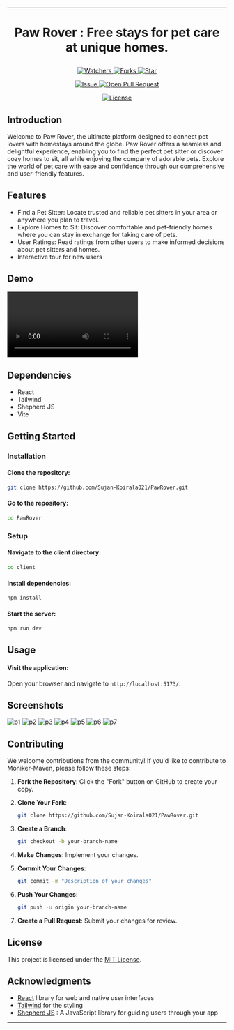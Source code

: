 

---

# <p align="center">Paw Rover</span> : Free stays for pet care at unique homes.






</p>
<p align="center">
    <p align="center">
        <a href="https://github.com/Sujan-Koirala021/PawRover" target="blank">
            <img src="https://img.shields.io/github/watchers/Sujan-Koirala021/PawRover?style=for-the-badge&logo=appveyor" alt="Watchers"/>
        </a>
        <a href="https://github.com/Sujan-Koirala021/PawRover" target="blank">
            <img src="https://img.shields.io/github/forks/Sujan-Koirala021/PawRover?style=for-the-badge&logo=appveyor" alt="Forks"/>
        </a>
        <a href="https://github.com/Sujan-Koirala021/PawRover/stargazers" target="blank">
            <img src="https://img.shields.io/github/stars/Sujan-Koirala021/PawRover?style=for-the-badge&logo=appveyor" alt="Star"/>
        </a>
    </p>
    <p align="center">
        <a href="https://github.com/Sujan-Koirala021/PawRover/issues" target="blank">
            <img src="https://img.shields.io/github/issues/Sujan-Koirala021/PawRover?style=for-the-badge&logo=appveyor" alt="Issue"/>
        </a>
        <a href="https://github.com/Sujan-Koirala021/PawRover/pulls" target="blank">
            <img src="https://img.shields.io/github/issues-pr/Sujan-Koirala021/PawRover?style=for-the-badge&logo=appveyor" alt="Open Pull Request"/>
        </a>
    </p>
    <p align="center">
        <a href="https://github.com/Sujan-Koirala021/PawRover/blob/master/LICENSE" target="blank">
            <img src="https://img.shields.io/github/license/Sujan-Koirala021/PawRover?style=for-the-badge&logo=appveyor" alt="License" />
        </a>
    </p>
</p>

## Introduction
Welcome to Paw Rover, the ultimate platform designed to connect pet lovers with homestays around the globe. Paw Rover offers a seamless and delightful experience, enabling you to find the perfect pet sitter or discover cozy homes to sit, all while enjoying the company of adorable pets. Explore the world of pet care with ease and confidence through our comprehensive and user-friendly features.

## Features
- Find a Pet Sitter: Locate trusted and reliable pet sitters in your area or anywhere you plan to travel.
- Explore Homes to Sit: Discover comfortable and pet-friendly homes where you can stay in exchange for taking care of pets.
- User  Ratings: Read ratings from other users to make informed decisions about pet sitters and homes.
- Interactive tour for new users

## Demo
<video src="https://github.com/Sujan-Koirala021/PawRover/assets/84112374/e8396c22-f144-4426-adb7-f4f4250babd9"></video>




## Dependencies
- React
- Tailwind
- Shepherd JS
- Vite

## Getting Started

### Installation

#### Clone the repository:
```bash
git clone https://github.com/Sujan-Koirala021/PawRover.git
```
#### Go to the repository:
```bash
cd PawRover
```


### Setup 

#### Navigate to the client directory:
```bash
cd client
```


#### Install dependencies:
```bash
npm install
```

#### Start the  server:
```bash
npm run dev
```

## Usage

#### Visit the  application:
Open your browser and navigate to `http://localhost:5173/`.




## Screenshots
![p1](https://github.com/Sujan-Koirala021/PawRover/assets/84112374/23b6cbc1-be7e-472f-8ae7-7c3189dedcee)
![p2](https://github.com/Sujan-Koirala021/PawRover/assets/84112374/1932f8d6-4c6b-4614-a414-403d2d8f3f46)
![p3](https://github.com/Sujan-Koirala021/PawRover/assets/84112374/cb682ddf-ad1a-4250-8f2d-73294a911249)
![p4](https://github.com/Sujan-Koirala021/PawRover/assets/84112374/35cc3804-f121-4205-b65f-49fd49cf602a)
![p5](https://github.com/Sujan-Koirala021/PawRover/assets/84112374/faae7536-d014-4f73-b4f8-bc89cbbc6df6)
![p6](https://github.com/Sujan-Koirala021/PawRover/assets/84112374/d27ba114-ddbb-4b97-b138-ebd4f4502da5)
![p7](https://github.com/Sujan-Koirala021/PawRover/assets/84112374/032432f9-2856-4aff-83bd-8a066d2a338b)


## Contributing

We welcome contributions from the community! If you'd like to contribute to Moniker-Maven, please follow these steps:

1. **Fork the Repository**: Click the "Fork" button on GitHub to create your copy.

2. **Clone Your Fork**:
   ```bash
   git clone https://github.com/Sujan-Koirala021/PawRover.git

   ```

3. **Create a Branch**:
   ```bash
   git checkout -b your-branch-name
   ```

4. **Make Changes**: Implement your changes.

5. **Commit Your Changes**:
   ```bash
   git commit -m "Description of your changes"
   ```

6. **Push Your Changes**:
   ```bash
   git push -u origin your-branch-name
   ```

7. **Create a Pull Request**: Submit your changes for review.

## License

This project is licensed under the [MIT License](LICENSE).

## Acknowledgments

- [React](https://reactjs.org/) library for web and native user interfaces
- [Tailwind](https://tailwindcss.com/) for the styling
- [Shepherd JS](https://shepherdpro.com/) : A JavaScript library for guiding users through your app


---

